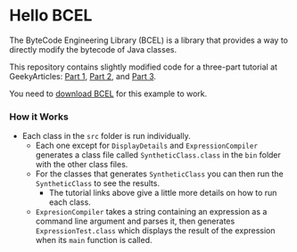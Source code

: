 # Hello BCEL
The ByteCode Engineering Library (BCEL) is a library that provides a way to 
directly modify the bytecode of Java classes. 

This repository contains slightly modified code for a three-part tutorial 
at GeekyArticles: [Part 1](http://www.geekyarticles.com/2011/08/manipulating-java-class-files-with-bcel.html), 
[Part 2](http://www.geekyarticles.com/2011/08/manipulating-java-class-files-with-bcel_18.html), 
and [Part 3](http://www.geekyarticles.com/2011/08/manipulating-java-class-files-with-bcel_25.html).

You need to 
[download BCEL](http://commons.apache.org/proper/commons-bcel/download_bcel.cgi) 
for this example to work. 

### How it Works
* Each class in the `src` folder is run individually. 
  * Each one except for `DisplayDetails` and `ExpressionCompiler`  
    generates a class file called `SyntheticClass.class` in the `bin`
    folder with the other class files. 
  * For the classes that generates `SyntheticClass` you can then run
    the `SyntheticClass` to see the results. 
    *  The tutorial links above give a little more details on how to run each class. 
  * `ExpresionCompiler` takes a string containing an expression as a command line 
    argument and parses it, then generates `ExpressionTest.class` which displays
    the result of the expression when its `main` function is called.